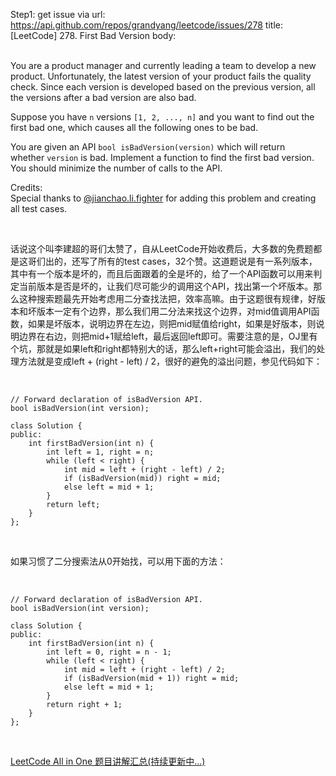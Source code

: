 Step1: get issue via url: https://api.github.com/repos/grandyang/leetcode/issues/278 
 title:[LeetCode] 278. First Bad Version 
 body:  
  

You are a product manager and currently leading a team to develop a new product. Unfortunately, the latest version of your product fails the quality check. Since each version is developed based on the previous version, all the versions after a bad version are also bad.

Suppose you have `n` versions `[1, 2, ..., n]` and you want to find out the first bad one, which causes all the following ones to be bad.

You are given an API `bool isBadVersion(version)` which will return whether `version` is bad. Implement a function to find the first bad version. You should minimize the number of calls to the API.

Credits:  
Special thanks to [@jianchao.li.fighter](https://leetcode.com/discuss/user/jianchao.li.fighter) for adding this problem and creating all test cases.

 

话说这个叫李建超的哥们太赞了，自从LeetCode开始收费后，大多数的免费题都是这哥们出的，还写了所有的test cases，32个赞。这道题说是有一系列版本，其中有一个版本是坏的，而且后面跟着的全是坏的，给了一个API函数可以用来判定当前版本是否是坏的，让我们尽可能少的调用这个API，找出第一个坏版本。那么这种搜索题最先开始考虑用二分查找法把，效率高嘛。由于这题很有规律，好版本和坏版本一定有个边界，那么我们用二分法来找这个边界，对mid值调用API函数，如果是坏版本，说明边界在左边，则把mid赋值给right，如果是好版本，则说明边界在右边，则把mid+1赋给left，最后返回left即可。需要注意的是，OJ里有个坑，那就是如果left和right都特别大的话，那么left+right可能会溢出，我们的处理方法就是变成left + (right - left) / 2，很好的避免的溢出问题，参见代码如下：

 
    
    
    // Forward declaration of isBadVersion API.
    bool isBadVersion(int version);
    
    class Solution {
    public:
        int firstBadVersion(int n) {
            int left = 1, right = n;
            while (left < right) {
                int mid = left + (right - left) / 2;
                if (isBadVersion(mid)) right = mid;
                else left = mid + 1;
            }
            return left;
        }
    };

 

如果习惯了二分搜索法从0开始找，可以用下面的方法：

 
    
    
    // Forward declaration of isBadVersion API.
    bool isBadVersion(int version);
    
    class Solution {
    public:
        int firstBadVersion(int n) {
            int left = 0, right = n - 1;
            while (left < right) {
                int mid = left + (right - left) / 2;
                if (isBadVersion(mid + 1)) right = mid;
                else left = mid + 1;
            }
            return right + 1;
        }
    };

 

[LeetCode All in One 题目讲解汇总(持续更新中...)](http://www.cnblogs.com/grandyang/p/4606334.html)
